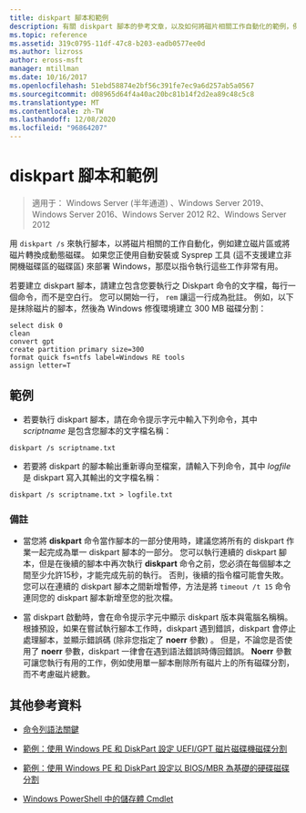 ```yaml
---
title: diskpart 腳本和範例
description: 有關 diskpart 腳本的參考文章，以及如何將磁片相關工作自動化的範例，例如建立磁片區或將磁片轉換成動態磁碟。
ms.topic: reference
ms.assetid: 319c0795-11df-47c8-b203-eadb0577ee0d
ms.author: lizross
author: eross-msft
manager: mtillman
ms.date: 10/16/2017
ms.openlocfilehash: 51ebd58874e2bf56c391fe7ec9a6d257ab5a0567
ms.sourcegitcommit: d08965d64f4a40ac20bc81b14f2d2ea89c48c5c8
ms.translationtype: MT
ms.contentlocale: zh-TW
ms.lasthandoff: 12/08/2020
ms.locfileid: "96864207"
---
```

# <a name="diskpart-scripts-and-examples"></a>diskpart 腳本和範例

> 適用于： Windows Server (半年通道) 、Windows Server 2019、Windows Server 2016、Windows Server 2012 R2、Windows Server 2012

用 `diskpart /s` 來執行腳本，以將磁片相關的工作自動化，例如建立磁片區或將磁片轉換成動態磁碟。 如果您正使用自動安裝或 Sysprep 工具 (這不支援建立非開機磁碟區的磁碟區) 來部署 Windows，那麼以指令執行這些工作非常有用。

若要建立 diskpart 腳本，請建立包含您要執行之 Diskpart 命令的文字檔，每行一個命令，而不是空白行。 您可以開始一行， `rem` 讓這一行成為批註。 例如，以下是抹除磁片的腳本，然後為 Windows 修復環境建立 300 MB 磁碟分割：

```
select disk 0
clean
convert gpt
create partition primary size=300
format quick fs=ntfs label=Windows RE tools
assign letter=T
```

## <a name="examples"></a>範例

- 若要執行 diskpart 腳本，請在命令提示字元中輸入下列命令，其中 *scriptname* 是包含您腳本的文字檔名稱：

```
diskpart /s scriptname.txt
```

- 若要將 diskpart 的腳本輸出重新導向至檔案，請輸入下列命令，其中 *logfile* 是 diskpart 寫入其輸出的文字檔名稱：

```
diskpart /s scriptname.txt > logfile.txt
```

### <a name="remarks"></a>備註

- 當您將 **diskpart** 命令當作腳本的一部分使用時，建議您將所有的 diskpart 作業一起完成為單一 diskpart 腳本的一部分。 您可以執行連續的 diskpart 腳本，但是在後續的腳本中再次執行 **diskpart** 命令之前，您必須在每個腳本之間至少允許15秒，才能完成先前的執行。 否則，後續的指令檔可能會失敗。 您可以在連續的 diskpart 腳本之間新增暫停，方法是將 `timeout /t 15` 命令連同您的 diskpart 腳本新增至您的批次檔。

- 當 diskpart 啟動時，會在命令提示字元中顯示 diskpart 版本與電腦名稱稱。 根據預設，如果在嘗試執行腳本工作時，diskpart 遇到錯誤，diskpart 會停止處理腳本，並顯示錯誤碼 (除非您指定了 **noerr** 參數) 。 但是，不論您是否使用了 **noerr** 參數，diskpart 一律會在遇到語法錯誤時傳回錯誤。 **Noerr** 參數可讓您執行有用的工作，例如使用單一腳本刪除所有磁片上的所有磁碟分割，而不考慮磁片總數。

## <a name="additional-references"></a>其他參考資料

- [命令列語法關鍵](command-line-syntax-key.md)

- [範例：使用 Windows PE 和 DiskPart 設定 UEFI/GPT 磁片磁碟機磁碟分割](/previous-versions/windows/it-pro/windows-8.1-and-8/hh825686(v=win.10))

- [範例：使用 Windows PE 和 DiskPart 設定以 BIOS/MBR 為基礎的硬碟磁碟分割](/previous-versions/windows/it-pro/windows-8.1-and-8/hh825677(v=win.10))

- [Windows PowerShell 中的儲存體 Cmdlet](/powershell/module/storage/)
